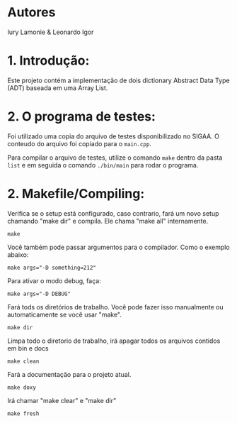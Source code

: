 # Autores

Iury Lamonie
& 
Leonardo Igor

# 1. Introdução:

Este projeto contém a implementação de dois dictionary Abstract Data Type (ADT) baseada em uma Array List.

# 2. O programa de testes:

Foi utilizado uma copia do arquivo de testes disponibilizado no SIGAA. O conteudo do arquivo foi copiado para o ```main.cpp```.

Para compilar o arquivo de testes, utilize o comando ```make``` dentro da pasta ```list``` e em seguida o comando ```./bin/main``` para rodar o programa.

# 2. Makefile/Compiling:

Verifica se o setup está configurado, caso contrario, fará um novo setup chamando "make dir" e compila. Ele chama "make all" internamente.

```
make
```

Você também pode passar argumentos para o compilador. Como o exemplo abaixo:
```
make args="-D something=212"
```
Para ativar o modo debug, faça:

```
make args="-D DEBUG"
```

Fará tods os diretórios de trabalho. Você pode fazer isso manualmente ou automaticamente se você usar "make".
```
make dir
```

Limpa todo o diretorio de trabalho, irá apagar todos os arquivos contidos em bin e docs
```
make clean
```

Fará a documentação para o projeto atual.
```
make doxy
```

Irá chamar "make clear" e "make dir"
```
make fresh
```